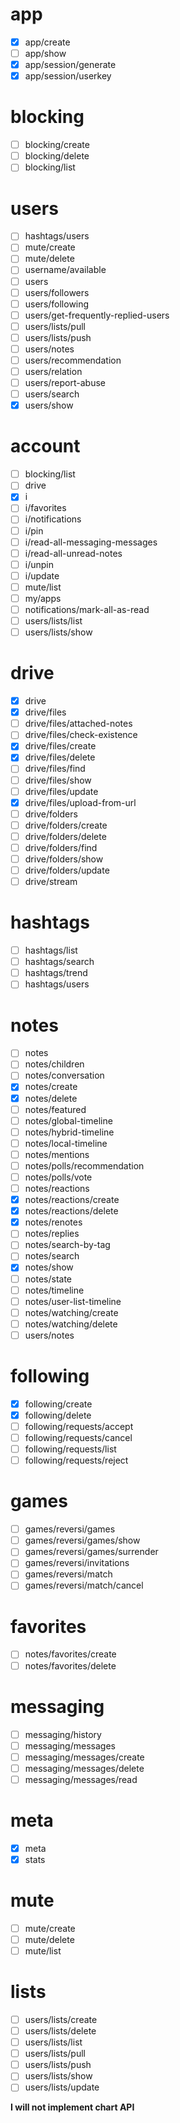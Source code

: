 # app
- [x] app/create
- [ ] app/show
- [x] app/session/generate
- [x] app/session/userkey

# blocking
- [ ] blocking/create
- [ ] blocking/delete
- [ ] blocking/list

# users
- [ ] hashtags/users
- [ ] mute/create
- [ ] mute/delete
- [ ] username/available
- [ ] users
- [ ] users/followers
- [ ] users/following
- [ ] users/get-frequently-replied-users
- [ ] users/lists/pull
- [ ] users/lists/push
- [ ] users/notes
- [ ] users/recommendation
- [ ] users/relation
- [ ] users/report-abuse
- [ ] users/search
- [x] users/show

# account
- [ ] blocking/list
- [ ] drive
- [x] i
- [ ] i/favorites
- [ ] i/notifications
- [ ] i/pin
- [ ] i/read-all-messaging-messages
- [ ] i/read-all-unread-notes
- [ ] i/unpin
- [ ] i/update
- [ ] mute/list
- [ ] my/apps
- [ ] notifications/mark-all-as-read
- [ ] users/lists/list
- [ ] users/lists/show

# drive
- [x] drive
- [x] drive/files
- [ ] drive/files/attached-notes
- [ ] drive/files/check-existence
- [x] drive/files/create
- [x] drive/files/delete
- [ ] drive/files/find
- [ ] drive/files/show
- [ ] drive/files/update
- [x] drive/files/upload-from-url
- [ ] drive/folders
- [ ] drive/folders/create
- [ ] drive/folders/delete
- [ ] drive/folders/find
- [ ] drive/folders/show
- [ ] drive/folders/update
- [ ] drive/stream

# hashtags
- [ ] hashtags/list
- [ ] hashtags/search
- [ ] hashtags/trend
- [ ] hashtags/users

# notes
- [ ] notes
- [ ] notes/children
- [ ] notes/conversation
- [x] notes/create
- [x] notes/delete
- [ ] notes/featured
- [ ] notes/global-timeline
- [ ] notes/hybrid-timeline
- [ ] notes/local-timeline
- [ ] notes/mentions
- [ ] notes/polls/recommendation
- [ ] notes/polls/vote
- [ ] notes/reactions
- [x] notes/reactions/create
- [x] notes/reactions/delete
- [x] notes/renotes
- [ ] notes/replies
- [ ] notes/search-by-tag
- [ ] notes/search
- [x] notes/show
- [ ] notes/state
- [ ] notes/timeline
- [ ] notes/user-list-timeline
- [ ] notes/watching/create
- [ ] notes/watching/delete
- [ ] users/notes

# following
- [x] following/create
- [x] following/delete
- [ ] following/requests/accept
- [ ] following/requests/cancel
- [ ] following/requests/list
- [ ] following/requests/reject

# games
- [ ] games/reversi/games
- [ ] games/reversi/games/show
- [ ] games/reversi/games/surrender
- [ ] games/reversi/invitations
- [ ] games/reversi/match
- [ ] games/reversi/match/cancel

# favorites
- [ ] notes/favorites/create
- [ ] notes/favorites/delete

# messaging
- [ ] messaging/history
- [ ] messaging/messages
- [ ] messaging/messages/create
- [ ] messaging/messages/delete
- [ ] messaging/messages/read

# meta
- [x] meta
- [x] stats

# mute
- [ ] mute/create
- [ ] mute/delete
- [ ] mute/list

# lists
- [ ] users/lists/create
- [ ] users/lists/delete
- [ ] users/lists/list
- [ ] users/lists/pull
- [ ] users/lists/push
- [ ] users/lists/show
- [ ] users/lists/update

**I will not implement chart API**